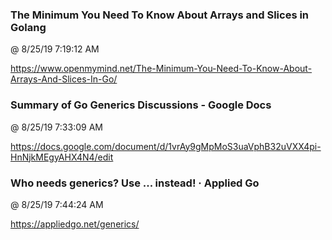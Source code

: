 ﻿

### The Minimum You Need To Know About Arrays and Slices in Golang
@ 8/25/19 7:19:12 AM

https://www.openmymind.net/The-Minimum-You-Need-To-Know-About-Arrays-And-Slices-In-Go/



### Summary of Go Generics Discussions - Google Docs
@ 8/25/19 7:33:09 AM

https://docs.google.com/document/d/1vrAy9gMpMoS3uaVphB32uVXX4pi-HnNjkMEgyAHX4N4/edit



### Who needs generics? Use ... instead! · Applied Go
@ 8/25/19 7:44:24 AM

https://appliedgo.net/generics/

